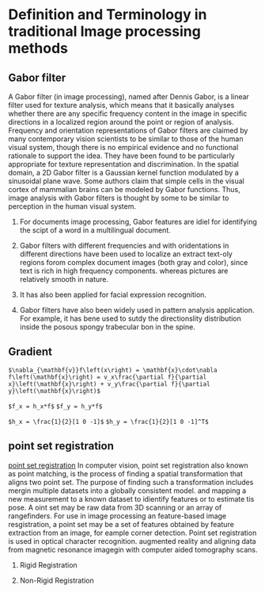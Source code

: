 # Definition and Terminology in traditional Image processing methods
## Gabor filter
A Gabor filter (in image processing), named after Dennis Gabor, is a linear filter used for texture analysis, which means that it basically analyses whether there are any specific frequency content in the image in specific directions in a localized region around the point or region of analysis.
Frequency and orientation representations of Gabor filters are claimed by many contemporary vision scientists to be similar to those of the human visual system, though there is no empirical evidence and no functional rationale to support the idea.
They have been found to be particularly appropriate for texture representation and discrimination. In the spatial domain, a 2D Gabor filter is a Gaussian kernel function modulated by a sinusoidal plane wave.
Some authors claim that simple cells in the visual cortex of mammalian brains can be modeled by Gabor functions. Thus, image analysis with Gabor filters is thought by some to be similar to perception in the human visual system.

1. For documents image processing, Gabor features are idiel for identifying the scipt of a word in a multilingual document.

2. Gabor filters with different frequencies and with oridentations in different directions have been used to localize an extract text-oly regions forom complex document images (both gray and color), since text is rich in high frequency components. whereas pictures are relatively smooth in nature.

3. It has also been applied for facial expression recognition.

4. Gabor filters have also been widely used in pattern analysis application. For example, it has bene used to sutdy the directionslity distribution inside the posous spongy trabecular bon in the spine.

## Gradient 
```$\nabla_{\mathbf{v}}f\left(x\right) = \mathbf{x}\cdot\nabla f\left(\mathbf{x}\right) = v_x\frac{\partial f}{\partial x}\left(\mathbf{x}\right) + v_y\frac{\partial f}{\partial y}\left(\mathbf{x}\right)$```

``$f_x = h_x*f$``
``$f_y = h_y*f$``

``$h_x = \frac{1}{2}[1 0 -1]$``
``$h_y = \frac{1}{2}[1 0 -1]^T$``

## point set registration
[point set registration](https://en.wikipedia.org/wiki/Point_set_registration) In computer vision, point set registration also known as point matching, is the process of finding a spatial transformation that aligns two point set. The purpose of finding such a transformation includes mergin multiple datasets into a globally consistent model. and mapping a new measurement to a known dataset to idientify features or to estimate tis pose. A oint set may be raw data from 3D scanning or an array of rangefinders. For use in image processing an feature-based image resgistration, a point set may be a set of features obtained by feature extraction from an image, for eample corner detection. Point set registration is used in optical character recognition. augmented reality and aligning data from magnetic resonance imagegin with computer aided tomography scans.

1. Rigid Registration

2. Non-Rigid Registration




